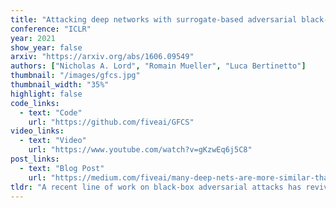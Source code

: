 ```yaml
---
title: "Attacking deep networks with surrogate-based adversarial black-box methods is easy"
conference: "ICLR"
year: 2021
show_year: false
arxiv: "https://arxiv.org/abs/1606.09549"
authors: ["Nicholas A. Lord", "Romain Mueller", "Luca Bertinetto"]
thumbnail: "/images/gfcs.jpg"
thumbnail_width: "35%"
highlight: false
code_links:
  - text: "Code"
    url: "https://github.com/fiveai/GFCS"
video_links:
  - text: "Video"
    url: "https://www.youtube.com/watch?v=gKzwEq6j5C8"
post_links:
  - text: "Blog Post"
    url: "https://medium.com/fiveai/many-deep-nets-are-more-similar-than-you-might-think-34e9bc3c6a2e"
tldr: "A recent line of work on black-box adversarial attacks has revived the use of transfer from surrogate models by integrating it into query-based search. However, we find that existing approaches of this type underperform their potential, and can be overly complicated besides. Here, we provide a short and simple algorithm which achieves state-of-the-art results through a search which uses the surrogate network's class-score gradients, with no need for other priors or heuristics. The guiding assumption of the algorithm is that the studied networks are in a fundamental sense learning similar functions, and that a transfer attack from one to the other should thus be fairly 'easy'. This assumption is validated by the extremely low query counts and failure rates achieved: e.g. an untargeted attack on a VGG-16 ImageNet network using a ResNet-152 as the surrogate yields a median query count of 6 at a success rate of 99.9%."
---
```

